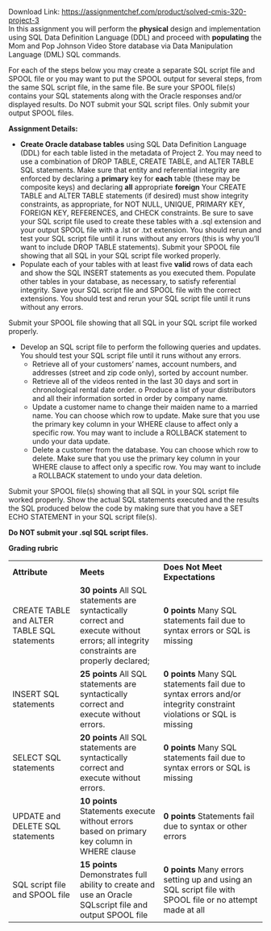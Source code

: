 Download Link: https://assignmentchef.com/product/solved-cmis-320-project-3
<br>
In this assignment you will perform the <strong>physical</strong> design and implementation using SQL Data Definition Language (DDL) and proceed with <strong>populating</strong> the Mom and Pop Johnson Video Store database via Data Manipulation Language (DML) SQL commands.

For each of the steps below you may create a separate SQL script file and SPOOL file or you may want to put the SPOOL output for several steps, from the same SQL script file, in the same file.  Be sure your SPOOL file(s) contains your SQL statements along with the Oracle responses and/or displayed results.  Do NOT submit your SQL script files.  Only submit your output SPOOL files.

<strong>Assignment Details:</strong>

<ul>

 <li><strong>Create Oracle database tables</strong> using SQL Data Definition Language (DDL) for each table listed in the metadata of Project 2. You may need to use a combination of DROP TABLE, CREATE TABLE, and ALTER TABLE SQL statements.  Make sure that entity and referential integrity are enforced by declaring a <strong>primary</strong> key for <strong>each</strong> table (these may be composite keys) and declaring <strong>all</strong> appropriate <strong>foreign</strong> Your CREATE TABLE and ALTER TABLE statements (if desired) must show integrity constraints, as appropriate, for NOT NULL, UNIQUE, PRIMARY KEY, FOREIGN KEY, REFERENCES, and CHECK constraints. Be sure to save your SQL script file used to create these tables with a .sql extension and your output SPOOL file with a .lst or .txt extension.  You should rerun and test your SQL script file until it runs without any errors (this is why you’ll want to include DROP TABLE statements).  Submit your SPOOL file showing that all SQL in your SQL script file worked properly.</li>

 <li>Populate each of your tables with at least five <strong>valid</strong> rows of data each and show the SQL INSERT statements as you executed them. Populate other tables in your database, as necessary, to satisfy referential integrity. Save your SQL script file and SPOOL file with the correct extensions. You should test and rerun your SQL script file until it runs without any errors.</li>

</ul>

Submit your SPOOL file showing that all SQL in your SQL script file worked properly.

<ul>

 <li>Develop an SQL script file to perform the following queries and updates. You should test your SQL script file until it runs without any errors.

  <ul>

   <li>Retrieve all of your customers’ names, account numbers, and addresses (street and zip code only), sorted by account number.</li>

   <li>Retrieve all of the videos rented in the last 30 days and sort in chronological rental date order. o Produce a list of your distributors and all their information sorted in order by company name.</li>

   <li>Update a customer name to change their maiden name to a married name. You can choose which row to update. Make sure that you use the primary key column in your WHERE clause to affect only a specific row.  You may want to include a ROLLBACK statement to undo your data update.</li>

   <li>Delete a customer from the database. You can choose which row to delete. Make sure that you use the primary key column in your WHERE clause to affect only a specific row. You may want to include a ROLLBACK statement to undo your data deletion.</li>

  </ul></li>

</ul>

Submit your SPOOL file(s) showing that all SQL in your SQL script file worked properly.  Show the actual SQL statements executed and the results the SQL produced below the code by making sure that you have a SET ECHO STATEMENT in your SQL script file(s).

<strong>Do NOT submit your .sql SQL script files. </strong>




<strong>Grading rubric </strong>

<table width="636">

 <tbody>

  <tr>

   <td width="155"><strong>Attribute </strong></td>

   <td width="198"><strong>Meets </strong></td>

   <td width="282"><strong>Does Not Meet Expectations </strong></td>

  </tr>

  <tr>

   <td width="155">CREATE TABLE and ALTER TABLE SQL statements </td>

   <td width="198"><strong>30 points </strong>All SQL statements are syntactically correct and execute without errors; all integrity constraints are properly declared;</td>

   <td width="282"><strong>0 points </strong>Many SQL statements fail due to syntax errors or SQL is missing</td>

  </tr>

  <tr>

   <td width="155">INSERT SQL statements </td>

   <td width="198"><strong>25 points </strong>All SQL statements are syntactically correct and execute without errors.</td>

   <td width="282"><strong>0 points </strong>Many SQL statements fail due to syntax errors and/or integrity constraint violations or SQL is missing</td>

  </tr>

  <tr>

   <td width="155">SELECT SQL statements</td>

   <td width="198"><strong>20 points </strong>All SQL statements are syntactically correct and execute without errors.</td>

   <td width="282"><strong>0 points </strong>Many SQL statements fail due to syntax errors or SQL is missing</td>

  </tr>

  <tr>

   <td width="155">UPDATE and DELETE SQL statements</td>

   <td width="198"><strong>10 points </strong>Statements execute without errors based on primary key column in WHERE clause</td>

   <td width="282"><strong>0 points </strong>Statements fail due to syntax or other errors</td>

  </tr>

  <tr>

   <td width="155">SQL script file and SPOOL file</td>

   <td width="198"><strong>15 points </strong>Demonstrates full ability to create and use an Oracle SQLscript file and output SPOOL file</td>

   <td width="282"><strong>0 points </strong>Many errors setting up and using an SQL script file with SPOOL file or no attempt made at all</td>

  </tr>

 </tbody>

</table>




<strong> </strong>